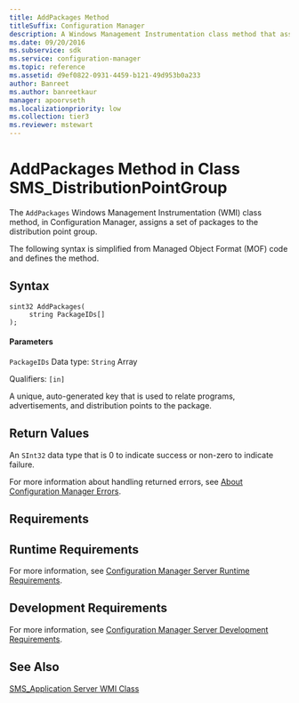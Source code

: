 ```yaml
---
title: AddPackages Method
titleSuffix: Configuration Manager
description: A Windows Management Instrumentation class method that assigns a set of packages to the distribution point group.
ms.date: 09/20/2016
ms.subservice: sdk
ms.service: configuration-manager
ms.topic: reference
ms.assetid: d9ef0822-0931-4459-b121-49d953b0a233
author: Banreet
ms.author: banreetkaur
manager: apoorvseth
ms.localizationpriority: low
ms.collection: tier3
ms.reviewer: mstewart
---
```

# AddPackages Method in Class SMS_DistributionPointGroup
The `AddPackages` Windows Management Instrumentation (WMI) class method, in Configuration Manager, assigns a set of packages to the distribution point group.

 The following syntax is simplified from Managed Object Format (MOF) code and defines the method.

## Syntax

```
sint32 AddPackages(
     string PackageIDs[]
);
```

#### Parameters
 `PackageIDs`
 Data type: `String` Array

 Qualifiers: `[in]`

 A unique, auto-generated key that is used to relate programs, advertisements, and distribution points to the package.

## Return Values
 An  `SInt32` data type that is 0 to indicate success or non-zero to indicate failure.

 For more information about handling returned errors, see [About Configuration Manager Errors](../../../../../develop/core/understand/about-configuration-manager-errors.md).

## Requirements

## Runtime Requirements
 For more information, see [Configuration Manager Server Runtime Requirements](../../../../../develop/core/reqs/server-runtime-requirements.md).

## Development Requirements
 For more information, see [Configuration Manager Server Development Requirements](../../../../../develop/core/reqs/server-development-requirements.md).

## See Also
 [SMS_Application Server WMI Class](../../../../../develop/reference/apps/sms_application-server-wmi-class.md)
